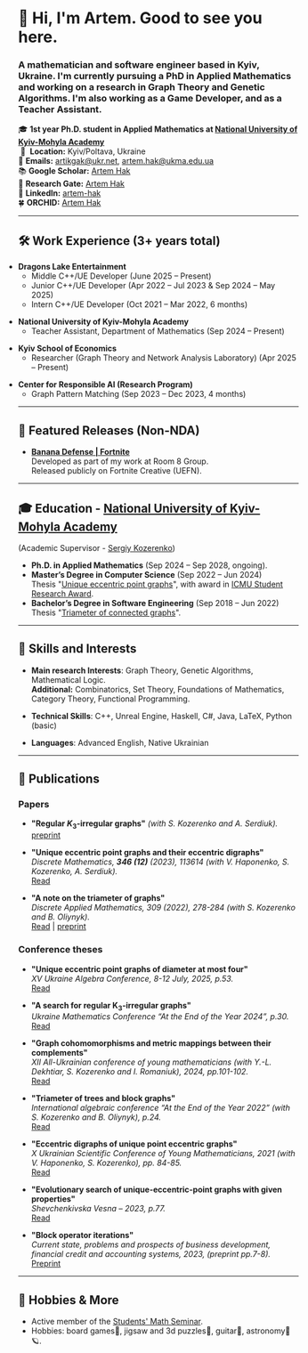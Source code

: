 # 👋 Hi, I'm Artem. Good to see you here.

### A mathematician and software engineer based in Kyiv, Ukraine. I'm currently pursuing a PhD in Applied Mathematics and working on a research in Graph Theory and Genetic Algorithms.  I'm also working as a Game Developer, and as a Teacher Assistant.

🎓 **1st year Ph.D. student in Applied Mathematics at [National University of Kyiv-Mohyla Academy](https://www.ukma.edu.ua/eng/)**\
&nbsp;📍&nbsp;&nbsp;**Location:** Kyiv/Poltava, Ukraine\
📧 **Emails:** [artikgak@ukr.net](mailto:artikgak@ukr.net), [artem.hak@ukma.edu.ua](mailto:artem.hak@ukma.edu.ua)\
📚 **Google Scholar:** [Artem Hak](https://scholar.google.com/citations?user=DXY5464AAAAJ&hl=uk)\
🔎 **Research Gate:** [Artem Hak](https://www.researchgate.net/profile/Artem-Hak)\
🔗 **LinkedIn:** [artem-hak](https://www.linkedin.com/in/artem-hak-b025461a6)\
🍀 **ORCHID:** [Artem Hak](https://orcid.org/0009-0000-9084-0289)

---

## 🛠️ Work Experience (3+ years total)

<ul style="padding-left: 0; margin-bottom: 0;">
  <li>
    <strong>Dragons Lake Entertainment</strong>
    <ul style="margin-bottom: 0;">
      <li>Middle C++/UE Developer (June 2025 – Present)</li>
      <li>Junior C++/UE Developer (Apr 2022 – Jul 2023 & Sep 2024 – May 2025)</li>
      <li>Intern C++/UE Developer (Oct 2021 – Mar 2022, 6 months)</li>
    </ul>
  </li>
</ul>

<ul style="padding-left: 0; margin-bottom: 0;">
  <li>
    <strong>National University of Kyiv-Mohyla Academy</strong>
    <ul style="margin-bottom: 0;">
      <li>Teacher Assistant, Department of Mathematics (Sep 2024 – Present)</li>
    </ul>
  </li>
</ul>

<ul style="padding-left: 0; margin-bottom: 0;">
  <li>
    <strong>Kyiv School of Economics</strong>
    <ul style="margin-bottom: 0;">
      <li>Researcher (Graph Theory and Network Analysis Laboratory) (Apr 2025 – Present)</li>
    </ul>
  </li>
</ul>

<ul style="padding-left: 0; margin-bottom: 0;">
  <li>
    <strong>Center for Responsible AI (Research Program)</strong>
    <ul style="margin-bottom: 0;">
      <li>Graph Pattern Matching (Sep 2023 – Dec 2023, 4 months)</li>
    </ul>
  </li>
</ul>

---

## 🚀 Featured Releases (Non-NDA)

- **[Banana Defense | Fortnite](https://www.fortnite.com/@room8group/4708-1640-1360)**  
  Developed as part of my work at Room 8 Group.  
  Released publicly on Fortnite Creative (UEFN).

---

## 🎓 Education - [National University of Kyiv-Mohyla Academy](https://www.ukma.edu.ua/eng/)
(Academic Supervisor - [Sergiy Kozerenko](https://scholar.google.com/citations?user=_lmN4FkAAAAJ&hl=uk))
- **Ph.D. in Applied Mathematics** (Sep 2024 – Sep 2028, ongoing).
- **Master’s Degree in Computer Science** (Sep 2022 – Jun 2024)\
  Thesis "[Unique eccentric point graphs](https://ekmair.ukma.edu.ua/items/d96fffb7-61b5-4917-b850-49061a63b37c)", with award in [ICMU Student Research Award](https://mathcentre.in.ua/en/news/student-research-awards-2024).
- **Bachelor’s Degree in Software Engineering** (Sep 2018 – Jun 2022)\
  Thesis "[Triameter of connected graphs](https://ekmair.ukma.edu.ua/items/a9cb4c49-ef6c-4aa6-baa1-da8dae9d446b)".

---

## 🧠 Skills and Interests

- **Main research Interests**: Graph Theory, Genetic Algorithms, Mathematical Logic.\
  **Additional:** Combinatorics, Set Theory, Foundations of Mathematics, Category Theory, Functional Programming.

- **Technical Skills**:  C++, Unreal Engine, Haskell, C#, Java, LaTeX, Python (basic)

- **Languages**:  Advanced English, Native Ukrainian

---

## 📄 Publications

### Papers 

- **"Regular $K_3$-irregular graphs"** *(with S. Kozerenko and A. Serdiuk).*\
   [preprint](https://arxiv.org/abs/2507.18776)

- **"Unique eccentric point graphs and their eccentric digraphs"**\
   *Discrete Mathematics, **346 (12)** (2023), 113614 (with V. Haponenko, S. Kozerenko, A. Serdiuk).*\
   [Read](https://www.sciencedirect.com/science/article/pii/S0012365X2300300X)

- **"A note on the triameter of graphs"**\
   *Discrete Applied Mathematics, 309 (2022), 278-284 (with S. Kozerenko and B. Oliynyk).*\
   [Read](https://www.sciencedirect.com/science/article/abs/pii/S0166218X21004881) | [preprint](https://arxiv.org/abs/2103.10806)

### Conference theses 

- **"Unique eccentric point graphs of diameter at most four"**\
  *XV Ukraine Algebra Conference, 8-12 July, 2025, p.53.*\
  [Read](https://xvuac.mmf.com.ua/index.php/abstracts)

- **"A search for regular K<sub>3</sub>-irregular graphs"**\
   *Ukraine Mathematics Conference “At the End of the Year 2024”, p.30.*\
   [Read](https://drive.google.com/file/d/14jjhLFSBidEdpIteUdKxPRTW8NSC56SD/view)

- **"Graph cohomomorphisms and metric mappings between their complements"**\
   *XII All-Ukrainian conference of young mathematicians (with Y.-L. Dekhtiar, S. Kozerenko and I. Romaniuk), 2024, pp.101-102.*\
   [Read](https://ekmair.ukma.edu.ua/server/api/core/bitstreams/5860ea4d-f1f6-404a-a2d6-5bf29283bae8/content)

- **"Triameter of trees and block graphs"**\
   *International algebraic conference “At the End of the Year 2022” (with S. Kozerenko and B. Oliynyk), p.24.*\
   [Read](https://www.imath.kiev.ua/~algebra/algebra2022/abstracts)

- **"Eccentric digraphs of unique point eccentric graphs"**\
   *X Ukrainian Scientific Conference of Young Mathematicians, 2021 (with V. Haponenko, S. Kozerenko), pp. 84-85.*\
   [Read](http://matan.kpi.ua/public/files/2021/ysXconf/ysXabstracts.pdf)

- **"Evolutionary search of unique-eccentric-point graphs with given properties"**\
   *Shevchenkivska Vesna – 2023, p.77.*\
   [Read](https://probability.knu.ua/shv2023/ShV_2023.pdf)

- **"Block operator iterations"**\
   *Current state, problems and prospects of business development, financial credit and accounting systems, 2023, (preprint pp.7-8).*\
   [Preprint](https://docs.google.com/document/d/1Z7XCDZkEUyx3IaNGK3WPWa8nxylM5d0197dQlJACSos/edit)

---

## 🌱 Hobbies & More

- Active member of the [Students' Math Seminar](https://www.facebook.com/studmathseminar).
- Hobbies: board games🎲, jigsaw and 3d puzzles🧩, guitar🎸, astronomy🔭🪐.

<!--
**artikgak/artikgak** is a ✨ _special_ ✨ repository because its `README.md` (this file) appears on your GitHub profile.

Here are some ideas to get you started:

- 🔭 I’m currently working on ...
- 🌱 I’m currently learning ...
- 👯 I’m looking to collaborate on ...
- 🤔 I’m looking for help with ...
- 💬 Ask me about ...
- 📫 How to reach me: ...
- 😄 Pronouns: ...
- ⚡ Fun fact: ...
-->
